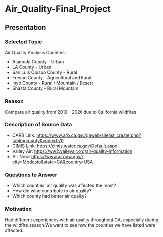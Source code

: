 # Air_Quality-Final_Project

## Presentation

### Selected Topic

Air Quality Analysis
Counties:
- Alameda County - Urban
- LA County - Urban
- San Luis Obispo County - Rural 
- Fresno County - Agricultural and Rural
- Inyo County - Rural / Mountain / Desert
- Shasta County - Rural Mountain


### Reason

Compare air quality from 2019 - 2020 due to California wildfires

### Description of Source Data

- CARB Link: https://www.arb.ca.gov/qaweb/sitelist_create.php?table=county&code=079
- CIMIS Link: https://cimis.water.ca.gov/Default.aspx
- Valley Air: https://ww2.valleyair.org/air-quality-information
- Air Now: https://www.airnow.gov/?city=Modesto&state=CA&country=USA

### Questions to Answer

- Which counties' air quality was affected the most?
- How did wind contribute to air quality?
- Which county had better air quality?

### Motivation

Had different experiences with air quality throughout CA, especially during the wildfire season.We want to see how the counties we have listed were affected.

